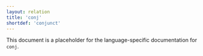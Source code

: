 ```yaml
---
layout: relation
title: 'conj'
shortdef: 'conjunct'
---
```


This document is a placeholder for the language-specific documentation
for `conj`.